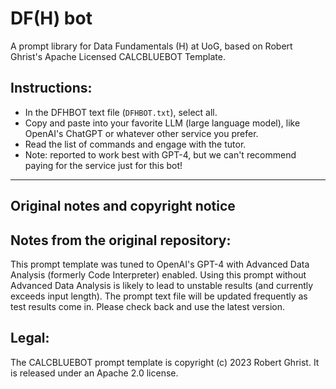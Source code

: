 # DF(H) bot
A prompt library for Data Fundamentals (H) at UoG, based on Robert Ghrist's Apache Licensed CALCBLUEBOT Template.

## Instructions:
- In the DFHBOT text file (`DFHBOT.txt`), select all.
- Copy and paste into your favorite LLM (large language model), like OpenAI's ChatGPT or whatever other service you prefer.
- Read the list of commands and engage with the tutor.
- Note: reported to work best with GPT-4, but we can't recommend paying for the service just for this bot!
   
---
## Original notes and copyright notice

## Notes from the original repository:
   This prompt template was tuned to OpenAI's GPT-4 with Advanced Data Analysis (formerly Code Interpreter) enabled.
   Using this prompt without Advanced Data Analysis is likely to lead to unstable results (and currently exceeds input length).
   The prompt text file will be updated frequently as test results come in. Please check back and use the latest version.

## Legal:
   The CALCBLUEBOT prompt template is copyright (c) 2023 Robert Ghrist.
   It is released under an Apache 2.0 license.
